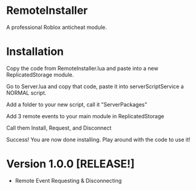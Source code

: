 # RemoteInstaller
A professional Roblox anticheat module.

# Installation

Copy the code from RemoteInstaller.lua and paste into a new ReplicatedStorage module.

Go to Server.lua and copy that code, paste it into serverScriptService a NORMAL script.

Add a folder to your new script, call it "ServerPackages"

Add 3 remote events to your main module in ReplicatedStorage

Call them Install, Request, and Disconnect

Success! You are now done installing. Play around with the code to use it!

# Version 1.0.0 [RELEASE!]
* Remote Event Requesting & Disconnecting
